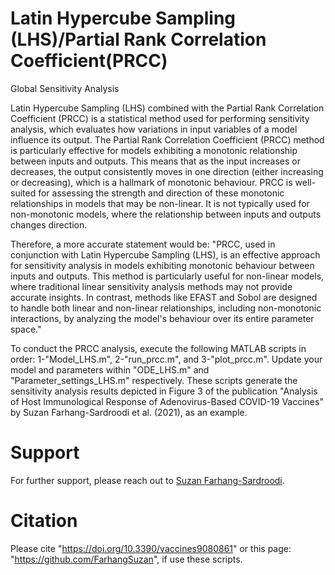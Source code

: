# Latin Hypercube Sampling (LHS)/Partial Rank Correlation Coefficient(PRCC) 
Global Sensitivity Analysis

Latin Hypercube Sampling (LHS) combined with the Partial Rank Correlation Coefficient (PRCC) is a statistical method used for performing sensitivity analysis, which evaluates how variations in input variables of a model influence its output. The Partial Rank Correlation Coefficient (PRCC) method is particularly effective for models exhibiting a monotonic relationship between inputs and outputs. This means that as the input increases or decreases, the output consistently moves in one direction (either increasing or decreasing), which is a hallmark of monotonic behaviour. PRCC is well-suited for assessing the strength and direction of these monotonic relationships in models that may be non-linear. It is not typically used for non-monotonic models, where the relationship between inputs and outputs changes direction.

Therefore, a more accurate statement would be: "PRCC, used in conjunction with Latin Hypercube Sampling (LHS), is an effective approach for sensitivity analysis in models exhibiting monotonic behaviour between inputs and outputs. This method is particularly useful for non-linear models, where traditional linear sensitivity analysis methods may not provide accurate insights. In contrast, methods like EFAST and Sobol are designed to handle both linear and non-linear relationships, including non-monotonic interactions, by analyzing the model's behaviour over its entire parameter space."

To conduct the PRCC analysis, execute the following MATLAB scripts in order: 1-"Model_LHS.m", 2-"run_prcc.m", and 3-"plot_prcc.m". Update your model and parameters within "ODE_LHS.m" and "Parameter_settings_LHS.m" respectively. These scripts generate the sensitivity analysis results depicted in Figure 3 of the publication "Analysis of Host Immunological Response of Adenovirus-Based COVID-19 Vaccines" by Suzan Farhang-Sardroodi et al. (2021), as an example.

# Support
For further support, please reach out to [Suzan Farhang-Sardroodi](https://www.suzanfarhangsardroodi.com/).

# Citation
Please cite "https://doi.org/10.3390/vaccines9080861" or this page: "https://github.com/FarhangSuzan", if use these scripts.
